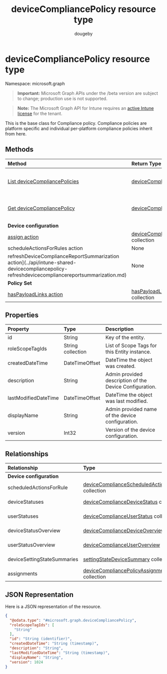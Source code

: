 ﻿---
title: "deviceCompliancePolicy resource type"
description: "This is the base class for Compliance policy. Compliance policies are platform specific and individual per-platform compliance policies inherit from here. "
author: "dougeby"
localization_priority: Normal
ms.prod: "intune"
doc_type: resourcePageType
---

# deviceCompliancePolicy resource type

Namespace: microsoft.graph

> **Important:** Microsoft Graph APIs under the /beta version are subject to change; production use is not supported.

> **Note:** The Microsoft Graph API for Intune requires an [active Intune license](https://go.microsoft.com/fwlink/?linkid=839381) for the tenant.

This is the base class for Compliance policy. Compliance policies are platform specific and individual per-platform compliance policies inherit from here.

## Methods

| Method                                                                                                                                        | Return Type                                                                                                         | Description                                                                                                                      |
| :-------------------------------------------------------------------------------------------------------------------------------------------- | :------------------------------------------------------------------------------------------------------------------ | :------------------------------------------------------------------------------------------------------------------------------- |
| [List deviceCompliancePolicies](../api/intune-shared-devicecompliancepolicy-list.md)                                                          | [deviceCompliancePolicy](../resources/intune-shared-devicecompliancepolicy.md) collection                           | List properties and relationships of the [deviceCompliancePolicy](../resources/intune-shared-devicecompliancepolicy.md) objects. |
| [Get deviceCompliancePolicy](../api/intune-shared-devicecompliancepolicy-get.md)                                                              | [deviceCompliancePolicy](../resources/intune-shared-devicecompliancepolicy.md)                                      | Read properties and relationships of the [deviceCompliancePolicy](../resources/intune-shared-devicecompliancepolicy.md) object.  |
| **Device configuration**                                                                                                                      |                                                                                                                     |                                                                                                                                  |
| [assign action](../api/intune-shared-devicecompliancepolicy-assign.md)                                                                        | [deviceCompliancePolicyAssignment](../resources/intune-deviceconfig-devicecompliancepolicyassignment.md) collection | Not yet documented                                                                                                               |
| scheduleActionsForRules action                                                                                                                | None                                                                                                                | Not yet documented                                                                                                               |
| refreshDeviceComplianceReportSummarization action](../api/intune-shared-devicecompliancepolicy-refreshdevicecompliancereportsummarization.md) | None                                                                                                                | Not yet documented                                                                                                               |
| **Policy Set**                                                                                                                                |                                                                                                                     |                                                                                                                                  |
| [hasPayloadLinks action](../api/intune-shared-devicecompliancepolicy-haspayloadlinks.md)                                                      | [hasPayloadLinkResultItem](../resources/intune-policyset-haspayloadlinkresultitem.md) collection                    | Not yet documented                                                                                                               |

## Properties

| Property             | Type              | Description                                             |
| :------------------- | :---------------- | :------------------------------------------------------ |
| id                   | String            | Key of the entity.                                      |
| roleScopeTagIds      | String collection | List of Scope Tags for this Entity instance.            |
| createdDateTime      | DateTimeOffset    | DateTime the object was created.                        |
| description          | String            | Admin provided description of the Device Configuration. |
| lastModifiedDateTime | DateTimeOffset    | DateTime the object was last modified.                  |
| displayName          | String            | Admin provided name of the device configuration.        |
| version              | Int32             | Version of the device configuration.                    |

## Relationships

| Relationship                | Type                                                                                                                            | Description                                               |
| :-------------------------- | :------------------------------------------------------------------------------------------------------------------------------ | :-------------------------------------------------------- |
| **Device configuration**    |                                                                                                                                 |                                                           |
| scheduledActionsForRule     | [deviceComplianceScheduledActionForRule](../resources/intune-deviceconfig-devicecompliancescheduledactionforrule.md) collection | The list of scheduled action for this rule                |
| deviceStatuses              | [deviceComplianceDeviceStatus](../resources/intune-deviceconfig-devicecompliancedevicestatus.md) collection                     | List of DeviceComplianceDeviceStatus.                     |
| userStatuses                | [deviceComplianceUserStatus](../resources/intune-deviceconfig-devicecomplianceuserstatus.md) collection                         | List of DeviceComplianceUserStatus.                       |
| deviceStatusOverview        | [deviceComplianceDeviceOverview](../resources/intune-deviceconfig-devicecompliancedeviceoverview.md)                            | Device compliance devices status overview                 |
| userStatusOverview          | [deviceComplianceUserOverview](../resources/intune-deviceconfig-devicecomplianceuseroverview.md)                                | Device compliance users status overview                   |
| deviceSettingStateSummaries | [settingStateDeviceSummary](../resources/intune-deviceconfig-settingstatedevicesummary.md) collection                           | Compliance Setting State Device Summary                   |
| assignments                 | [deviceCompliancePolicyAssignment](../resources/intune-deviceconfig-devicecompliancepolicyassignment.md) collection             | The collection of assignments for this compliance policy. |

## JSON Representation

Here is a JSON representation of the resource.

<!-- {
  "blockType": "resource",
  "keyProperty": "id",
  "@odata.type": "microsoft.graph.deviceCompliancePolicy"
}
-->

```json
{
  "@odata.type": "#microsoft.graph.deviceCompliancePolicy",
  "roleScopeTagIds": [
    "String"
  ],
  "id": "String (identifier)",
  "createdDateTime": "String (timestamp)",
  "description": "String",
  "lastModifiedDateTime": "String (timestamp)",
  "displayName": "String",
  "version": 1024
}
```
